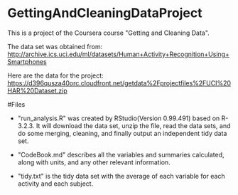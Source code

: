GettingAndCleaningDataProject
=============================

This is a project of the Coursera course "Getting and Cleaning Data".

The data set was obtained from: 
http://archive.ics.uci.edu/ml/datasets/Human+Activity+Recognition+Using+Smartphones

Here are the data for the project:
https://d396qusza40orc.cloudfront.net/getdata%2Fprojectfiles%2FUCI%20HAR%20Dataset.zip


#Files
* "run_analysis.R" was created by RStudio(Version 0.99.491) based on R-3.2.3. It will download the data set, unzip the file, read the data sets, and do some merging, cleaning, and finally output an independent tidy data set.

* "CodeBook.md" describes all the variables and summaries calculated, along with units, and any other relevant information.

* "tidy.txt" is the tidy data set with the average of each variable for each activity and each subject.
